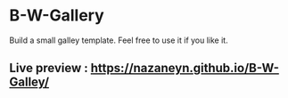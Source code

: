 # B-W-Gallery

Build a small galley template. Feel free to use it if you like it. <br> 
## Live preview : https://nazaneyn.github.io/B-W-Galley/
